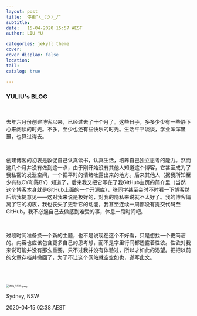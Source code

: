 ```yaml
---
layout: post
title:  停更¯\_(ツ)_/¯
subtitle: 
date:   15-04-2020 15:57 AEST
author: LIU YU

categories: jekyll theme
cover: 
cover_display: false
location: 
tail: 
catalog: true 

---
```


### YULIU's BLOG

<br>

​		去年六月份创建博客以来，已经过去了十个月了。这些日子，多多少少有一些静下心来阅读的时光。不多，至少也还有些快乐的时光。生活平平淡淡，学业浑浑噩噩，也算过得去。

<br>

​		创建博客的初衷是敦促自己认真读书，认真生活，培养自己独立思考的能力。然而这几个月并没有做到这一点，由于刚开始没有其他人知道这个博客，它甚至成为了我私密的发泄空间，一个把平时的情绪吐露出来的地方。后来其他人（据我所知至少有张CY和陈BY）知道了，后来我又把它写在了我GitHub主页的简介里（当然这个博客本身就是GitHub上面的一个开源库），张同学甚至会时不时看一下博客然后给我提意见——这对我来说是极好的，对我的隐私来说就不太好了。我的博客偏离了它的初衷，我也丧失了更新它的动能，我甚至连续一周都没有提交代码至GitHub，我不必逼自己去做感到难受的事，休息一段时间吧。

<br>

​		过段时间准备换一个新的主题，也不是说现在这个不好看，只是想找一个更简洁的。内容也应该包含更多自己的思考想，而不是字里行间都透露着性欲。性欲对我来说可能并没有那么重要，只不过我并没有体验过，所以才如此的渴望。把把以前的文章存档并撤回了，为了不让这个网站就空空如也，遂写此文。

<br>

<br>

<br>

<img src="https://i.loli.net/2020/04/16/jfWuv9r5dY8IbJk.jpg" alt="IMG_3370.jpeg" style="zoom:50%;" />



Sydney, NSW

2020-04-15    02:38     AEST





